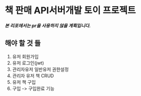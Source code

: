 # 책 판매 API서버개발 토이 프로젝트

***본 리포에서는 pr을 사용하지 않을 계획입니다.***

## 해야 할 것 들

1. 유저 회원가입
2. 유저 로그인(jwt)
3. 관리자유저 일반유저 권한설정
4. 관리자 유저 책 CRUD
5. 유저 책 구입
6. 구입 -> 구입완료 기능
